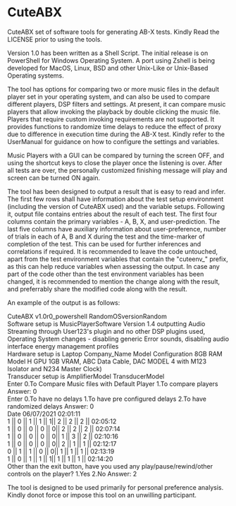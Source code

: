 # CuteABX
CuteABX set of software tools for generating AB-X tests. Kindly Read the LICENSE prior to using the tools.

Version 1.0 has been written as a Shell Script. The initial release is on PowerShell for Windows Operating System. A port using Zshell is being developed for MacOS, Linux, BSD and other Unix-Like or Unix-Based Operating systems.

The tool has options for comparing two or more music files in the default player set in your operating system, and can also be used to compare different players, DSP filters and settings. At present, it can compare music players that allow invoking the playback by double clicking the music file. Players that require custom invoking requirements are not supported. It provides functions to randomize time delays to reduce the effect of proxy due to difference in execution time during the AB-X test. Kindly refer to the UserManual for guidance on how to configure the settings and variables.

Music Players with a GUI can be compared by turning the screen OFF, and using the shortcut keys to close the player once the listening is over. After all tests are over, the personally customized finishing message will play and screen can be turned ON again.

The tool has been designed to output a result that is easy to read and infer. The first few rows shall have information about the test setup environment (including the version of CuteABX used) and the variable setups. Following it, output file contains entries about the result of each test. The first four columns contain the primary variables - A, B, X, and user-prediction. The last five columns have auxiliary information about user-preference, number of trials in each of A, B and X during the test and the time-marker of completion of the test. This can be used for further inferences and correlations if required. It is recommended to leave the code untouched, apart from the test environment variables that contain the "cuteenv_" prefix, as this can help reduce variables when assessing the output. In case any part of the code other than the test environment variables has been changed, it is recommended to mention the change along with the result, and preferrably share the modified code along with the result.

An example of the output is as follows:

CuteABX v1.0r0_powershell RandomOSversionRandom <br />
Software setup is MusicPlayerSoftware Version 1.4 outputting Audio Streaming through User123's plugin and no other DSP plugins used, Operating System changes - disabling generic Error sounds, disabling audio interface energy management profiles <br />
Hardware setup is Laptop Company_Name Model Configuration 8GB RAM Model H GPU 1GB VRAM, ABC Data Cable, DAC MODEL 4 with M123 Isolator and N234 Master Clock) <br />
Transducer setup is AmplifierModel TransducerModel <br />
Enter 0.To Compare Music files with Default Player 1.To compare players Answer: 0 <br />
Enter 0.To have no delays 1.To have pre configured delays 2.To have randomized delays Answer: 0 <br />
Date 06/07/2021 02:01:11 <br />
1 || 0 || 1 || 1 || 1|| 2 || 2 || 2 || 02:05:12 <br />
1 || 0 || 0 || 0 || 0|| 2 || 2 || 2 || 02:07:14 <br />
1 || 0 || 0 || 0 || 0|| 1 || 3 || 2 || 02:10:16 <br />
1 || 0 || 0 || 0 || 0|| 2 || 1 || 1 || 02:12:17 <br />
0 || 1 || 1 || 0 || 0|| 1 || 1 || 1 || 02:13:19 <br />
1 || 0 || 1 || 1 || 1|| 1 || 1 || 1 || 02:14:20 <br />
Other than the exit button, have you used any play/pause/rewind/other controls on the player? 1.Yes 2.No Answer: 2

The tool is designed to be used primarily for personal preference analysis. Kindly donot force or impose this tool on an unwilling participant.

